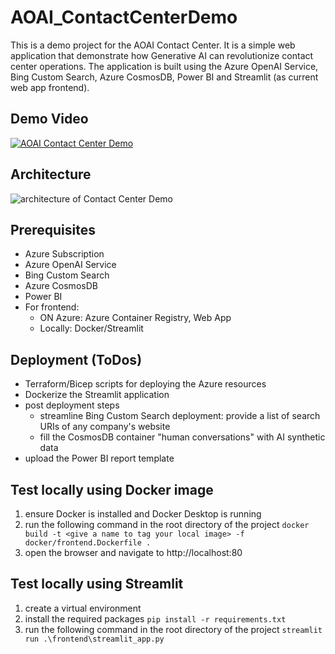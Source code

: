 # AOAI_ContactCenterDemo
This is a demo project for the AOAI Contact Center. It is a simple web application that demonstrate how Generative AI can revolutionize contact center operations. The application is built using the Azure OpenAI Service, Bing Custom Search, Azure CosmosDB, Power BI and Streamlit (as current web app frontend).

## Demo Video
[![AOAI Contact Center Demo](https://youtu.be/EhXrOZg2NCE?si=jG-SlRPvSY4AWAG6)](https://youtu.be/EhXrOZg2NCE?si=jG-SlRPvSY4AWAG6)

## Architecture
![architecture of Contact Center Demo](assets/architecture.png)

## Prerequisites
- Azure Subscription
- Azure OpenAI Service
- Bing Custom Search
- Azure CosmosDB
- Power BI
- For frontend: 
    - ON Azure: Azure Container Registry, Web App
    - Locally: Docker/Streamlit

## Deployment (ToDos)
- Terraform/Bicep scripts for deploying the Azure resources
- Dockerize the Streamlit application
- post deployment steps
  - streamline Bing Custom Search deployment: provide a list of search URIs of any company's website
  - fill the CosmosDB container "human conversations" with AI synthetic data
- upload the Power BI report template

## Test locally using Docker image
1. ensure Docker is installed and Docker Desktop is running
2. run the following command in the root directory of the project
```docker build -t <give a name to tag your local image> -f docker/frontend.Dockerfile .```
3. open the browser and navigate to http://localhost:80

## Test locally using Streamlit
1. create a virtual environment
2. install the required packages
```pip install -r requirements.txt```
3. run the following command in the root directory of the project
```streamlit run .\frontend\streamlit_app.py```
